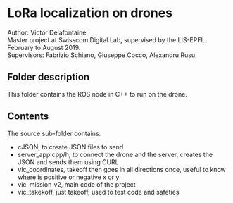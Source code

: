 # LoRa localization on drones

Author: Victor Delafontaine.  
Master project at Swisscom Digital Lab, supervised by the LIS-EPFL.  
February to August 2019.  
Supervisors: Fabrizio Schiano, Giuseppe Cocco, Alexandru Rusu.  


## Folder description

This folder contains the ROS node in C++ to run on the drone.


## Contents

The source sub-folder contains:
- cJSON, to create JSON files to send
- server_app.cpp/h, to connect the drone and the server, creates the JSON and sends them using CURL
- vic_coordinates, takeoff then goes in all directions once, useful to know where is positive or negative x or y
- vic_mission_v2, main code of the project
- vic_takekoff, just takeoff, used to test code and safeties